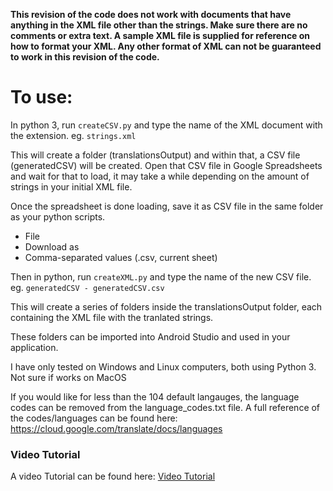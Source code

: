 **This revision of the code does not work with documents that have anything in the XML file other than the strings. Make sure there are no comments or extra text. A sample XML file is supplied for reference on how to format your XML. Any other format of XML can not be guaranteed to work in this revision of the code.**


# To use:
In python 3, run `createCSV.py` and type the name of the XML document with the extension.
eg. `strings.xml`

This will create a folder (translationsOutput) and within that, a CSV file (generatedCSV) will be created. 
Open that CSV file in Google Spreadsheets and wait for that to load, it may take a while depending on the amount of strings in your initial XML file.

Once the spreadsheet is done loading, save it as CSV file in the same folder as your python scripts. 
- File 
- Download as 
- Comma-separated values (.csv, current sheet)

Then in python, run `createXML.py` and type the name of the new CSV file. 
eg. `generatedCSV - generatedCSV.csv`

This will create a series of folders inside the translationsOutput folder, each containing the XML file with the tranlated strings. 

These folders can be imported into Android Studio and used in your application.


I have only tested on Windows and Linux computers, both using Python 3. Not sure if works on MacOS


If you would like for less than the 104 default langauges, the language codes can be removed from the language_codes.txt file. 
A full reference of the codes/languages can be found here: https://cloud.google.com/translate/docs/languages

### Video Tutorial
A video Tutorial can be found here:
[Video Tutorial](https://youtu.be/s1QJnglyvFA)
